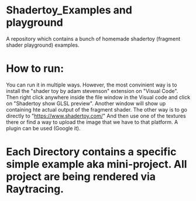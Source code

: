 # Shadertoy_Examples and playground
A repository which contains a bunch of homemade shadertoy (fragment shader playground) examples. 

# How to run:
You can run it in multiple ways. However, the most convinient way is to install the "shader toy by adam stevenson" extension on "Visual Code". Then right click anywhere inside the file window in the Visual code and click on "Shadertoy show GLSL preview". Another window will show up containing hte actual output of the fragment shader.
The other way is to go directly to "https://www.shadertoy.com/" And then use one of the textures there or find a way to upload the image that we have to that platform. A plugin can be used (Google it). 

# Each Directory contains a specific simple example aka mini-project. All project are being rendered via Raytracing.
